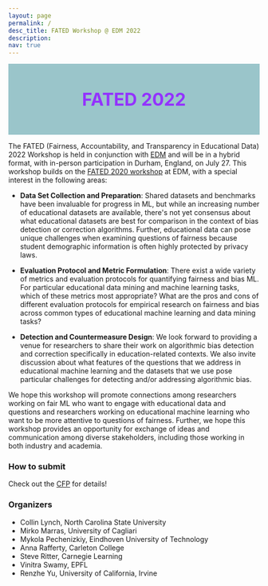 ```yaml
---
layout: page
permalink: /
desc_title: FATED Workshop @ EDM 2022
description:
nav: true
---
```


<div style="background-color: #9AC5CA ; padding: 50px; border: 0px solid
green; text-align: center; font-size: 250% ; font-weight: bold ; color: #9333FF">
FATED 2022
</div>
<p>
</p>

The FATED (Fairness, Accountability,  and Transparency in Educational Data) 2022 Workshop is held in conjunction with [EDM](https://educationaldatamining.org/edm2022/) and will be in a hybrid format, with in-person participation in Durham, England, on July 27. This workshop builds on the [FATED 2020 workshop](https://fatedm.inria.fr/) at EDM, with a special interest in the following areas:
 
- **Data Set Collection and Preparation**: Shared datasets and benchmarks have been invaluable for progress in ML, but while an increasing number of educational datasets are available, there's not yet consensus about what educational datasets are best for comparison in the context of bias detection or correction algorithms. Further, educational data can pose unique challenges when examining questions of fairness because student demographic information is often highly protected by privacy laws.

- **Evaluation Protocol and Metric Formulation**: There exist a wide variety of metrics and evaluation protocols for quantifying fairness and bias ML. For particular educational data mining and machine learning tasks, which of these metrics most appropriate? What are the pros and cons of different evaluation protocols for empirical research on fairness and bias across common types of educational machine learning and data mining tasks?
    
- **Detection and Countermeasure Design**: We look forward to providing a venue for researchers to share their work on algorithmic bias detection and correction specifically in education-related contexts. We also invite discussion about what features of the questions that we address in educational machine learning and the datasets that we use pose particular challenges for detecting and/or addressing algorithmic bias.

We hope this workshop will promote connections among researchers working on fair ML who want to engage with educational data and questions and researchers working on educational machine learning who want to be more attentive to questions of fairness. Further, we hope this workshop provides an opportunity for exchange of ideas and communication among diverse stakeholders, including those working in both industry and academia. 

### How to submit

Check out the [CFP](cfp/) for details! 

### Organizers

* Collin Lynch, North Carolina State University
* Mirko Marras, University of Cagliari
* Mykola Pechenizkiy, Eindhoven University of Technology
* Anna Rafferty, Carleton College
* Steve Ritter, Carnegie Learning
* Vinitra Swamy, EPFL
* Renzhe Yu, University of California, Irvine
